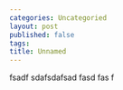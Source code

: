 ```yaml
---
categories: Uncategoried
layout: post
published: false
tags: 
title: Unnamed
---
```

fsadf sdafsdafsad fasd fas f